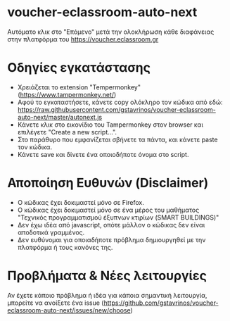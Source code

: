# voucher-eclassroom-auto-next
Αυτόματο κλικ στο "Επόμενο" μετά την ολοκλήρωση κάθε διαφάνειας στην πλατφόρμα του https://voucher.eclassroom.gr

# Οδηγίες εγκατάστασης
* Χρειάζεται το extension "Tempermonkey" (https://www.tampermonkey.net/)
* Αφού το εγκαταστήσετε, κάνετε copy ολόκληρο τον κώδικα από εδώ: https://raw.githubusercontent.com/gstavrinos/voucher-eclassroom-auto-next/master/autonext.js
* Κάνετε κλικ στο εικονίδιο του Tampermonkey στον browser και επιλέγετε "Create a new script...".
* Στο παράθυρο που εμφανίζεται σβήνετε τα πάντα, και κάνετε paste τον κώδικα.
* Κάνετε save και δίνετε ένα οποιοδήποτε όνομα στο script.

# Αποποίηση Ευθυνών (Disclaimer)
* Ο κώδικας έχει δοκιμαστεί μόνο σε Firefox.
* Ο κώδικας έχει δοκιμαστεί μόνο σε ένα μέρος του μαθήματος "Τεχνικός προγραμματισμού έξυπνων κτιρίων (SMART BUILDINGS)"
* Δεν έχω ιδέα από javascript, οπότε μάλλον ο κώδικας δεν είναι αποδοτικά γραμμένος.
* Δεν ευθύνομαι για οποιαδήποτε πρόβλημα δημιουργηθεί με την πλατφόρμα ή τους κανόνες της.

# Προβλήματα & Νέες λειτουργίες
Αν έχετε κάποιο πρόβλημα ή ιδέα για κάποια σημαντική λειτουργία, μπορείτε να ανοίξετε ένα issue (https://github.com/gstavrinos/voucher-eclassroom-auto-next/issues/new/choose)

